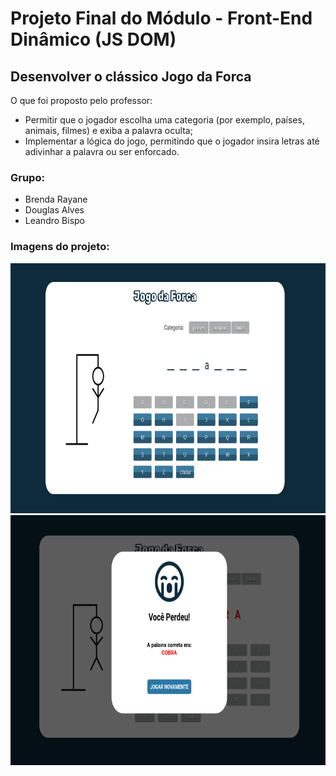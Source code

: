 # Projeto Final do Módulo - Front-End Dinâmico (JS DOM)

## Desenvolver o clássico Jogo da Forca

O que foi proposto pelo professor:

- Permitir que o jogador escolha uma categoria (por exemplo, países, animais, filmes) e exiba a palavra oculta;
- Implementar a lógica do jogo, permitindo que o jogador insira letras até adivinhar a palavra ou ser enforcado.

### Grupo:
- Brenda Rayane
- Douglas Alves
- Leandro Bispo 

### Imagens do projeto:
<div>
    <img src="src/assets/img2.png" alt="Imagem da forca" width="700" height="400">
</div>
<div>
    <img src="src/assets/img1.png" alt="Imagem da forca" width="700" height="400">
</div>